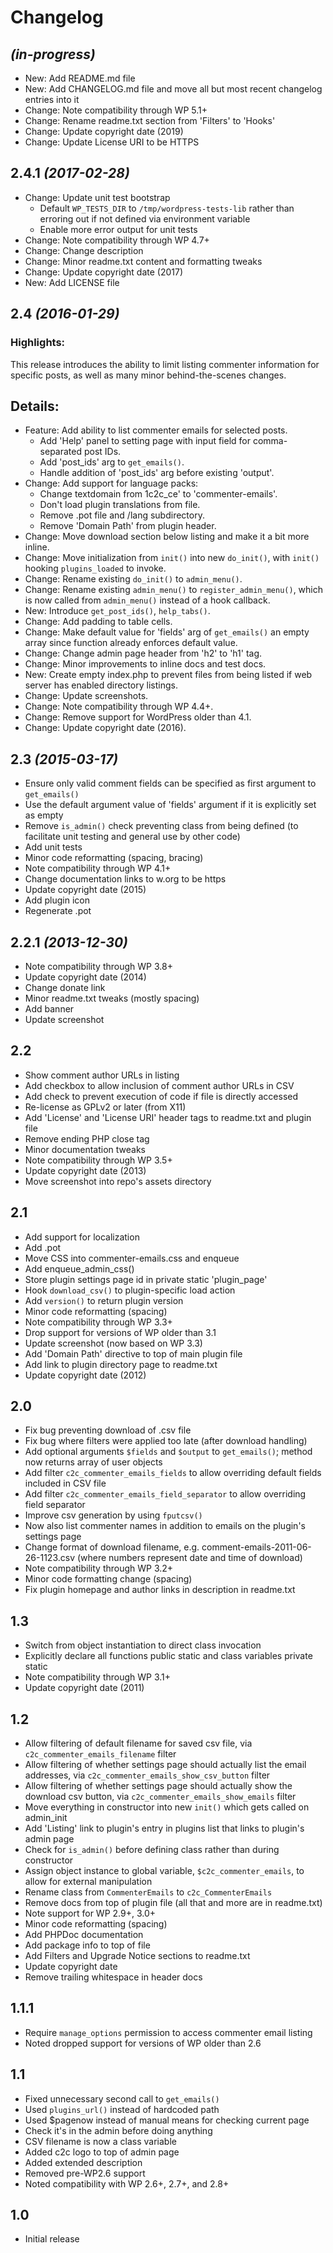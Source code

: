 # Changelog

## _(in-progress)_
* New: Add README.md file
* New: Add CHANGELOG.md file and move all but most recent changelog entries into it
* Change: Note compatibility through WP 5.1+
* Change: Rename readme.txt section from 'Filters' to 'Hooks'
* Change: Update copyright date (2019)
* Change: Update License URI to be HTTPS

## 2.4.1 _(2017-02-28)_
* Change: Update unit test bootstrap
    * Default `WP_TESTS_DIR` to `/tmp/wordpress-tests-lib` rather than erroring out if not defined via environment variable
    * Enable more error output for unit tests
* Change: Note compatibility through WP 4.7+
* Change: Change description
* Change: Minor readme.txt content and formatting tweaks
* Change: Update copyright date (2017)
* New: Add LICENSE file

## 2.4 _(2016-01-29)_

### Highlights:

This release introduces the ability to limit listing commenter information for specific posts, as well as many minor behind-the-scenes changes.

## Details:

* Feature: Add ability to list commenter emails for selected posts.
    * Add 'Help' panel to setting page with input field for comma-separated post IDs.
    * Add 'post_ids' arg to `get_emails()`.
    * Handle addition of 'post_ids' arg before existing 'output'.
* Change: Add support for language packs:
    * Change textdomain from 1c2c_ce' to 'commenter-emails'.
    * Don't load plugin translations from file.
    * Remove .pot file and /lang subdirectory.
    * Remove 'Domain Path' from plugin header.
* Change: Move download section below listing and make it a bit more inline.
* Change: Move initialization from `init()` into new `do_init()`, with `init()` hooking `plugins_loaded` to invoke.
* Change: Rename existing `do_init()` to `admin_menu()`.
* Change: Rename existing `admin_menu()` to `register_admin_menu()`, which is now called from `admin_menu()` instead of a hook callback.
* New: Introduce `get_post_ids()`, `help_tabs()`.
* Change: Add padding to table cells.
* Change: Make default value for 'fields' arg of `get_emails()` an empty array since function already enforces default value.
* Change: Change admin page header from 'h2' to 'h1' tag.
* Change: Minor improvements to inline docs and test docs.
* New: Create empty index.php to prevent files from being listed if web server has enabled directory listings.
* Change: Update screenshots.
* Change: Note compatibility through WP 4.4+.
* Change: Remove support for WordPress older than 4.1.
* Change: Update copyright date (2016).

## 2.3 _(2015-03-17)_
* Ensure only valid comment fields can be specified as first argument to `get_emails()`
* Use the default argument value of 'fields' argument if it is explicitly set as empty
* Remove `is_admin()` check preventing class from being defined (to facilitate unit testing and general use by other code)
* Add unit tests
* Minor code reformatting (spacing, bracing)
* Note compatibility through WP 4.1+
* Change documentation links to w.org to be https
* Update copyright date (2015)
* Add plugin icon
* Regenerate .pot

## 2.2.1 _(2013-12-30)_
* Note compatibility through WP 3.8+
* Update copyright date (2014)
* Change donate link
* Minor readme.txt tweaks (mostly spacing)
* Add banner
* Update screenshot

## 2.2
* Show comment author URLs in listing
* Add checkbox to allow inclusion of comment author URLs in CSV
* Add check to prevent execution of code if file is directly accessed
* Re-license as GPLv2 or later (from X11)
* Add 'License' and 'License URI' header tags to readme.txt and plugin file
* Remove ending PHP close tag
* Minor documentation tweaks
* Note compatibility through WP 3.5+
* Update copyright date (2013)
* Move screenshot into repo's assets directory

## 2.1
* Add support for localization
* Add .pot
* Move CSS into commenter-emails.css and enqueue
* Add enqueue_admin_css()
* Store plugin settings page id in private static 'plugin_page'
* Hook `download_csv()` to plugin-specific load action
* Add `version()` to return plugin version
* Minor code reformatting (spacing)
* Note compatibility through WP 3.3+
* Drop support for versions of WP older than 3.1
* Update screenshot (now based on WP 3.3)
* Add 'Domain Path' directive to top of main plugin file
* Add link to plugin directory page to readme.txt
* Update copyright date (2012)

## 2.0
* Fix bug preventing download of .csv file
* Fix bug where filters were applied too late (after download handling)
* Add optional arguments `$fields` and `$output` to `get_emails()`; method now returns array of user objects
* Add filter `c2c_commenter_emails_fields` to allow overriding default fields included in CSV file
* Add filter `c2c_commenter_emails_field_separator` to allow overriding field separator
* Improve csv generation by using `fputcsv()`
* Now also list commenter names in addition to emails on the plugin's settings page
* Change format of download filename, e.g. comment-emails-2011-06-26-1123.csv (where numbers represent date and time of download)
* Note compatibility through WP 3.2+
* Minor code formatting change (spacing)
* Fix plugin homepage and author links in description in readme.txt

## 1.3
* Switch from object instantiation to direct class invocation
* Explicitly declare all functions public static and class variables private static
* Note compatibility through WP 3.1+
* Update copyright date (2011)

## 1.2
* Allow filtering of default filename for saved csv file, via `c2c_commenter_emails_filename` filter
* Allow filtering of whether settings page should actually list the email addresses, via `c2c_commenter_emails_show_csv_button` filter
* Allow filtering of whether settings page should actually show the download csv button, via `c2c_commenter_emails_show_emails` filter
* Move everything in constructor into new `init()` which gets called on admin_init
* Add 'Listing' link to plugin's entry in plugins list that links to plugin's admin page
* Check for `is_admin()` before defining class rather than during constructor
* Assign object instance to global variable, `$c2c_commenter_emails`, to allow for external manipulation
* Rename class from `CommenterEmails` to `c2c_CommenterEmails`
* Remove docs from top of plugin file (all that and more are in readme.txt)
* Note support for WP 2.9+, 3.0+
* Minor code reformatting (spacing)
* Add PHPDoc documentation
* Add package info to top of file
* Add Filters and Upgrade Notice sections to readme.txt
* Update copyright date
* Remove trailing whitespace in header docs

## 1.1.1
* Require `manage_options` permission to access commenter email listing
* Noted dropped support for versions of WP older than 2.6

## 1.1
* Fixed unnecessary second call to `get_emails()`
* Used `plugins_url()` instead of hardcoded path
* Used $pagenow instead of manual means for checking current page
* Check it's in the admin before doing anything
* CSV filename is now a class variable
* Added c2c logo to top of admin page
* Added extended description
* Removed pre-WP2.6 support
* Noted compatibility with WP 2.6+, 2.7+, and 2.8+

## 1.0
* Initial release

